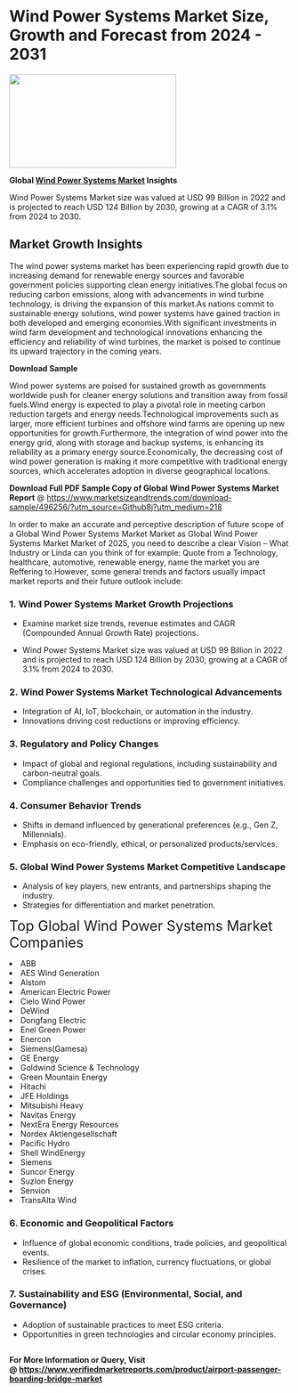 <H1>Wind Power Systems Market Size, Growth and Forecast from 2024 - 2031</H1><img class="aligncenter size-medium wp-image-584254" src="https://thirdeyenews.in/wp-content/uploads/2024/09/Global-Market-Research-300x168.jpeg" alt="" width="300" height="168" /><p><strong>Global&nbsp;<a href="https://www.marketsizeandtrends.com/download-sample/496256/?utm_source=Github8j?utm_medium=218">Wind Power Systems Market</a> Insights</strong></p><p>Wind Power Systems Market size was valued at USD 99 Billion in 2022 and is projected to reach USD 124 Billion by 2030, growing at a CAGR of 3.1% from 2024 to 2030.</p><p><h2>Market Growth Insights</h2> <p>The wind power systems market has been experiencing rapid growth due to increasing demand for renewable energy sources and favorable government policies supporting clean energy initiatives.The global focus on reducing carbon emissions, along with advancements in wind turbine technology, is driving the expansion of this market.As nations commit to sustainable energy solutions, wind power systems have gained traction in both developed and emerging economies.With significant investments in wind farm development and technological innovations enhancing the efficiency and reliability of wind turbines, the market is poised to continue its upward trajectory in the coming years.</p> <p><strong>Download Sample</strong></p> <p>Wind power systems are poised for sustained growth as governments worldwide push for cleaner energy solutions and transition away from fossil fuels.Wind energy is expected to play a pivotal role in meeting carbon reduction targets and energy needs.Technological improvements such as larger, more efficient turbines and offshore wind farms are opening up new opportunities for growth.Furthermore, the integration of wind power into the energy grid, along with storage and backup systems, is enhancing its reliability as a primary energy source.Economically, the decreasing cost of wind power generation is making it more competitive with traditional energy sources, which accelerates adoption in diverse geographical locations.</p> <p><span class=""><strong>Download Full PDF Sample Copy of Global Wind Power Systems Market Report</strong> @ <a href="https://www.marketsizeandtrends.com/download-sample/496256/?utm_source=Github8j?utm_medium=218" target="_blank">https://www.marketsizeandtrends.com/download-sample/496256/?utm_source=Github8j?utm_medium=218</a></span></p><p>In order to make an accurate and perceptive description of future scope of a Global&nbsp;Wind Power Systems Market Market as Global&nbsp;Wind Power Systems Market Market of 2025, you need to describe a clear Vision &ndash; What Industry or Linda can you think of for example: Quote from a Technology, healthcare, automotive, renewable energy, name the market you are Reffering to.However, some general trends and factors usually impact market reports and their future outlook include:</p><h3>1.&nbsp;<strong>Wind Power Systems Market Growth Projections</strong></h3><ul><li>Examine market size trends, revenue estimates and CAGR (Compounded Annual Growth Rate) projections.</li><li><p>Wind Power Systems Market size was valued at USD 99 Billion in 2022 and is projected to reach USD 124 Billion by 2030, growing at a CAGR of 3.1% from 2024 to 2030.</p></li></ul><h3>2.&nbsp;<strong>Wind Power Systems Market Technological Advancements</strong></h3><ul><li>Integration of AI, IoT, blockchain, or automation in the industry.</li><li>Innovations driving cost reductions or improving efficiency.</li></ul><h3>3.&nbsp;<strong>Regulatory and Policy Changes</strong></h3><ul><li>Impact of global and regional regulations, including sustainability and carbon-neutral goals.</li><li>Compliance challenges and opportunities tied to government initiatives.</li></ul><h3>4.&nbsp;<strong>Consumer Behavior Trends</strong></h3><ul><li>Shifts in demand influenced by generational preferences (e.g., Gen Z, Millennials).</li><li>Emphasis on eco-friendly, ethical, or personalized products/services.</li></ul><h3>5.&nbsp;<strong>Global Wind Power Systems Market Competitive Landscape</strong></h3><ul><li>Analysis of key players, new entrants, and partnerships shaping the industry.</li><li>Strategies for differentiation and market penetration.</li></ul><p data-pm-slice="1 1 []"><span style="color: inherit; font-family: inherit; font-size: 25px;">Top Global Wind Power Systems Market Companies</span></p><div class="" data-test-id=""><p><li>ABB</li><li> AES Wind Generation</li><li> Alstom</li><li> American Electric Power</li><li> Cielo Wind Power</li><li> DeWind</li><li> Dongfang Electric</li><li> Enel Green Power</li><li> Enercon</li><li> Siemens(Gamesa)</li><li> GE Energy</li><li> Goldwind Science & Technology</li><li> Green Mountain Energy</li><li> Hitachi</li><li> JFE Holdings</li><li> Mitsubishi Heavy</li><li> Navitas Energy</li><li> NextEra Energy Resources</li><li> Nordex Aktiengesellschaft</li><li> Pacific Hydro</li><li> Shell WindEnergy</li><li> Siemens</li><li> Suncor Energy</li><li> Suzlon Energy</li><li> Senvion</li><li> TransAlta Wind</li></p></div><h3>6.&nbsp;<strong>Economic and Geopolitical Factors</strong></h3><ul><li>Influence of global economic conditions, trade policies, and geopolitical events.</li><li>Resilience of the market to inflation, currency fluctuations, or global crises.</li></ul><h3>7.&nbsp;<strong>Sustainability and ESG (Environmental, Social, and Governance)</strong></h3><ul><li>Adoption of sustainable practices to meet ESG criteria.</li><li>Opportunities in green technologies and circular economy principles.</li></ul><h2><strong style="font-size: 14px;">For More Information or Query, Visit @&nbsp;</strong><a style="background-color: #ffffff; font-size: 14px;" href="https://www.marketsizeandtrends.com/report/wind-power-systems-market/" target="_blank">https://www.verifiedmarketreports.com/product/airport-passenger-boarding-bridge-market</a></h2>